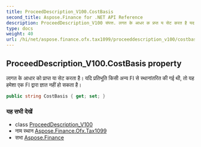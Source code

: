 ```yaml
---
title: ProceedDescription_V100.CostBasis
second_title: Aspose.Finance for .NET API Reference
description: ProceedDescription_V100 संपत्त. लगत के आधर क प्रप्त य सेट करत है यद प्रतभूत कस अन्य FI से स्थनंतरत क गई थ त यह हमेश एक FI द्वर ज्ञत नहं ह सकत है
type: docs
weight: 40
url: /hi/net/aspose.finance.ofx.tax1099/proceeddescription_v100/costbasis/
---
```

## ProceedDescription_V100.CostBasis property

लागत के आधार को प्राप्त या सेट करता है। यदि प्रतिभूति किसी अन्य FI से स्थानांतरित की गई थी, तो यह हमेशा एक FI द्वारा ज्ञात नहीं हो सकता है।

```csharp
public string CostBasis { get; set; }
```

### यह सभी देखें

* class [ProceedDescription_V100](../)
* नाम स्थान [Aspose.Finance.Ofx.Tax1099](../../proceeddescription_v100/)
* सभा [Aspose.Finance](../../../)


